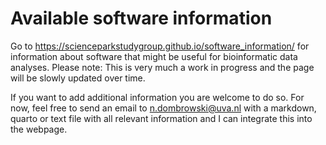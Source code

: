 # Available software information

Go to https://scienceparkstudygroup.github.io/software_information/ for information about  software that might be useful for bioinformatic data analyses. Please note: This is very much a work in progress and the page will be slowly updated over time.

If you want to add additional information you are welcome to do so. For now, feel free to send an email to <n.dombrowski@uva.nl> with a markdown, quarto or text file with all relevant information and I can integrate this into the webpage. 